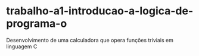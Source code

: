 # trabalho-a1-introducao-a-logica-de-programa-o
Desenvolvimento de uma calculadora que opera funções triviais em linguagem C
